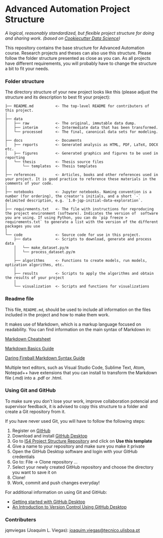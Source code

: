 # Advanced Automation Project Structure

*A logical, reasonably standardized, but flexible project structure for doing and sharing work. (based on [Cookiecutter Data Science](https://www.markdownguide.org/basic-syntax/))*

This repository contains the base structure for Advanced Automation course. Research projects and theses can also use this structure. Please follow the folder structure presented as close as you can. As all projects have different requirements, you will probably have to change the structure a bit to fit your needs.

### Folder structure

The directory structure of your new project looks like this (please adjust the structure and its description to best fit your project): 

```
├── README.md          <- The top-level README for contributers of this project.
│
├── data
│   ├── raw            <- The original, immutable data dump.
│   ├── interim        <- Intermediate data that has been transformed.
│   └── processed      <- The final, canonical data sets for modeling.
│
├── docs               <- Documents
│   ├── reports        <- Generated analysis as HTML, PDF, LaTeX, DOCX etc.
│   ├── figures        <- Generated graphics and figures to be used in reporting
│   └── thesis         <- Thesis source files
│       └── templates  <- Thesis templates
│
├── references         <- Articles, books and other references used in your project. It is good practice to reference these materials in the comments of your code.
│
├── notebooks          <- Jupyter notebooks. Naming convention is a number (for ordering), the creator's initials, and a short `-` delimited description, e.g. `1.0-jqp-initial-data-exploration`.
│
├── requirements.txt   <- The file with instructions for reproducing the project environment (software). Indicates the version of  software you are using. If using Python, you can do `pip freeze > requirements.txt` to generate a list with the version of the different packages you use
│
└── code               <- Source code for use in this project.
    ├── data           <- Scripts to download, generate and process data
    │   └── make_dataset.py/m
    │   └── process_dataset.py/m
    │
    ├── algorithms     <- Functions to create models, run models, optization algorithms, etc.
    │
    ├── results        <- Scripts to apply the algorithms and obtain the results of your project
    │
    └── visualization  <- Scripts and functions for visualizations

```


### Readme file

This file, `README.md`, should be used to include all information on the files included in the project and how to make them work.

It makes use of Markdown, which is a markup language focused on readability. You can find information on the main syntax of Markdown in:

[Markdown Cheatsheet](https://github.com/adam-p/markdown-here/wiki/Markdown-Cheatsheet)

[Markdown Basics Guide](https://markdown-guide.readthedocs.io/en/latest/basics.html)

[Daring Fireball Markdown Syntax Guide](https://daringfireball.net/projects/markdown/syntax)

Multiple text editors, such as Visual Studio Code, Sublime Text, Atom, Notepad++ have extensions that you can install to transform the Markdown file (.md) into a .pdf or .html.


### Using Git and GitHub

To make sure you don't lose your work, improve collaboration potencial and supervisor feedback, it is advised to copy this structure to a folder and create a Git repository from it.

If you have never used Git, you will have to follow the following steps:

1. Register on [GitHub](https://github.com)
2. Download and install [GitHub Desktop](https://desktop.github.com/)
3. Go to [IS4 Project Structure Repository](https://github.com/jqmviegas/is4-project-structure) and click on **Use this template**
4. Give a name to your repository and make sure you make it private
5. Open the GitHub Desktop software and login with your GitHub credentials
6. Go to: File -> Clone repository ...
7. Select your newly created GitHub repository and choose the directory you want to save it on
8. Clone!
9.  Work, commit and push changes everyday!

For additional information on using Git and GitHub:

- [Getting started with GitHub Desktop](https://help.github.com/en/desktop/getting-started-with-github-desktop)
- [An Introduction to Version Control Using GitHub Desktop](https://programminghistorian.org/en/lessons/getting-started-with-github-desktop)

### Contributers

jqmviegas (Joaquim L. Viegas): [joaquim.viegas@tecnico.ulisboa.pt](joaquim.viegas@tecnico.ulisboa.pt)
